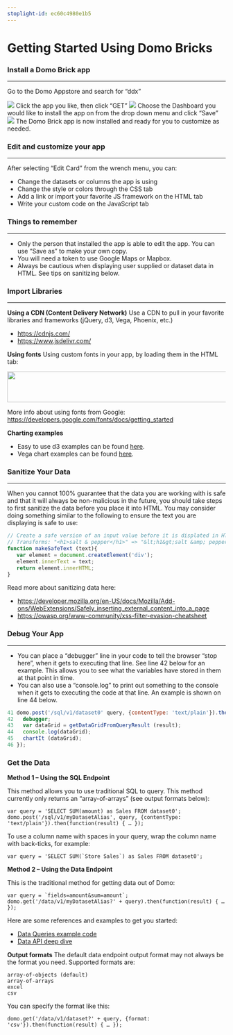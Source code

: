 ```yaml
---
stoplight-id: ec60c4980e1b5
---
```


# Getting Started Using Domo Bricks

### Install a Domo Brick app
---
Go to the Domo Appstore and search for “ddx”

<img class="alignnone size-full" src="https://web-assets.domo.com/blog/wp-content/uploads/2021/07/DDX-AppstoreGallery.png" />
Click the app you like, then click “GET”

<img class="alignnone size-full" src="https://web-assets.domo.com/blog/wp-content/uploads/2021/07/DDX-AppstoreDetail.png" />
Choose the Dashboard you would like to install the app on from the drop down menu and click “Save”

<img class="alignnone size-full" src="https://web-assets.domo.com/blog/wp-content/uploads/2021/07/DDX-Appstore-AddTo.png" />
The Domo Brick app is now installed and ready for you to customize as needed.

### Edit and customize your app
---
After selecting “Edit Card” from the wrench menu, you can:
<ul>
 	<li>Change the datasets or columns the app is using</li>
 	<li>Change the style or colors through the CSS tab</li>
 	<li>Add a link or import your favorite JS framework on the HTML tab</li>
 	<li>Write your custom code on the JavaScript tab</li>
</ul>


### Things to remember
---
<ul>
 	<li>Only the person that installed the app is able to edit the app. You can use “Save as” to make your own copy.</li>
 	<li>You will need a token to use Google Maps or Mapbox.</li>
 	<li>Always be cautious when displaying user supplied or dataset data in HTML. See tips on sanitizing below.</li>
</ul>

### Import Libraries
---
<strong>Using a CDN (Content Delivery Network)</strong>
Use a CDN to pull in your favorite libraries and frameworks (jQuery, d3, Vega, Phoenix, etc.)
- <a href="https://cdnjs.com/" target="_blank" rel="noopener">https://cdnjs.com/</a>
- <a href="https://www.jsdelivr.com/" target="_blank" rel="noopener">https://www.jsdelivr.com/</a>

<strong>Using fonts</strong>
Using custom fonts in your app, by loading them in the HTML tab:

<img class="alignnone size-full" src="https://web-assets.domo.com/blog/wp-content/uploads/2021/07/DDXBricks-Install1.png" width="913" height="71" />

More info about using fonts from Google: <a href="https://developers.google.com/fonts/docs/getting_started" target="_blank" rel="noopener">https://developers.google.com/fonts/docs/getting_started</a>

<strong>Charting examples</strong>
<ul>
 	<li>Easy to use d3 examples can be found <a href="https://www.d3-graph-gallery.com/" target="_blank" rel="noopener">here</a>.</li>
 	<li>Vega chart examples can be found <a href="https://vega.github.io/vega/examples/" target="_blank" rel="noopener">here</a>.</li>
</ul>

### Sanitize Your Data
---
When you cannot 100% guarantee that the data you are working with is safe and that it will always be non-malicious in the future, you should take steps to first sanitize the data before you place it into HTML. You may consider doing something similar to the following to ensure the text you are displaying is safe to use:

```js
// Create a safe version of an input value before it is displated in HTML or stored to the database
// Transforms: "<h1>salt & pepper</h1>" => "&lt;h1&gt;salt &amp; pepper&lt/h1&gt;"
function makeSafeText (text){
   var element = document.createElement('div');
   element.innerText = text;
   return element.innerHTML;
}
```
Read more about sanitizing data here:
<ul>
 	<li><a href="https://developer.mozilla.org/en-US/docs/Mozilla/Add-ons/WebExtensions/Safely_inserting_external_content_into_a_page" target="_blank" rel="noopener">https://developer.mozilla.org/en-US/docs/Mozilla/Add-ons/WebExtensions/Safely_inserting_external_content_into_a_page</a></li>
 	<li><a href="https://owasp.org/www-community/xss-filter-evasion-cheatsheet" target="_blank" rel="noopener">https://owasp.org/www-community/xss-filter-evasion-cheatsheet</a></li>
</ul>


### Debug Your App
---
<ul>
 	<li>You can place a “debugger” line in your code to tell the browser “stop here”, when it gets to executing that line. See line 42 below for an example. This allows you to see what the variables have stored in them at that point in time.</li>
 	<li>You can also use a “console.log” to print out something to the console when it gets to executing the code at that line. An example is shown on line 44 below.</li>
</ul>

```js
41 domo.post('/sql/v1/dataset0' query, {contentType: 'text/plain'}).then(function(result) {
42   debugger;
43   var dataGrid = getDataGridFromQueryResult (result);
44   console.log(dataGrid);
45   chartIt (dataGrid);
46 });
```

### Get the Data

**Method 1 – Using the SQL Endpoint**

This method allows you to use traditional SQL to query. This method currently only returns an “array-of-arrays” (see output formats below):

``` text
var query = 'SELECT SUM(amount) as Sales FROM dataset0';
domo.post('/sql/v1/myDatasetAlias', query, {contentType: 'text/plain'}).then(function(result) { … });
```

To use a column name with spaces in your query, wrap the column name with back-ticks, for example:

``` text
var query = 'SELECT SUM(`Store Sales`) as Sales FROM dataset0';
```

**Method 2 – Using the Data Endpoint**

This is the traditional method for getting data out of Domo:

``` text
var query = `fields=amount&sum=amount`;
domo.get('/data/v1/myDatasetAlias?' + query).then(function(result) { … });
```

Here are some references and examples to get you started:

- [Data Queries example code](../../App-Framework/Guides/querying-data.md)
- [Data API deep dive](../../../Domo-App-APIs/Data-API.md)

**Output formats**
The default data endpoint output format may not always be the format you need. Supported formats are:
``` text
array-of-objects (default)
array-of-arrays
excel
csv
```

You can specify the format like this:

```text
domo.get('/data/v1/dataset?' + query, {format: 'csv'}).then(function(result) { … });
```


